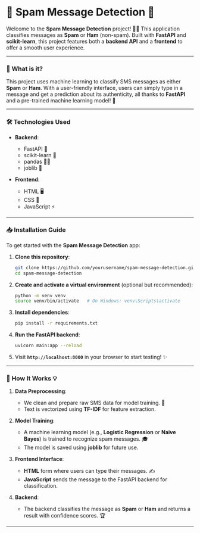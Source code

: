 # 📨 **Spam Message Detection** 📱

Welcome to the **Spam Message Detection** project! 🚫📧 This application classifies messages as **Spam** or **Ham** (non-spam). Built with **FastAPI** and **scikit-learn**, this project features both a **backend API** and a **frontend** to offer a smooth user experience.

---

### 🚀 **What is it?**

This project uses machine learning to classify SMS messages as either **Spam** or **Ham**. With a user-friendly interface, users can simply type in a message and get a prediction about its authenticity, all thanks to **FastAPI** and a pre-trained machine learning model! 🤖

---

### 🛠️ **Technologies Used**

- **Backend**:  
  - FastAPI 🚀  
  - scikit-learn 🧠  
  - pandas 🧑‍💻  
  - joblib 🎯

- **Frontend**:  
  - HTML 🖥️  
  - CSS 🎨  
  - JavaScript ⚡

---

### 📥 **Installation Guide**

To get started with the **Spam Message Detection** app:

1. **Clone this repository**:
    ```bash
    git clone https://github.com/yourusername/spam-message-detection.git
    cd spam-message-detection
    ```

2. **Create and activate a virtual environment** (optional but recommended):
    ```bash
    python -m venv venv
    source venv/bin/activate   # On Windows: venv\Scripts\activate
    ```

3. **Install dependencies**:
    ```bash
    pip install -r requirements.txt
    ```

4. **Run the FastAPI backend**:
    ```bash
    uvicorn main:app --reload
    ```

5. Visit **`http://localhost:8000`** in your browser to start testing! ✨

---

### 🔄 **How It Works** 💡

1. **Data Preprocessing**:
    - We clean and prepare raw SMS data for model training. 🧹
    - Text is vectorized using **TF-IDF** for feature extraction.

2. **Model Training**:
    - A machine learning model (e.g., **Logistic Regression** or **Naive Bayes**) is trained to recognize spam messages. 🎓
    - The model is saved using **joblib** for future use.

3. **Frontend Interface**:
    - **HTML** form where users can type their messages. ✍️
    - **JavaScript** sends the message to the FastAPI backend for classification.

4. **Backend**:
    - The backend classifies the message as **Spam** or **Ham** and returns a result with confidence scores. 🏆

---

